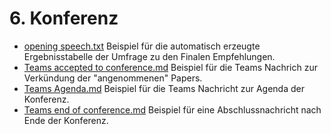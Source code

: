 # 6. Konferenz #

- [opening speech.txt](<opening speech.txt>) Beispiel für die automatisch erzeugte Ergebnisstabelle der Umfrage zu den Finalen Empfehlungen.
- [Teams accepted to conference.md](<Teams accepted to conference.md>) Beispiel für die Teams Nachrich zur Verkündung der "angenommenen" Papers.
- [Teams Agenda.md](<Teams Agenda.md>) Beispiel für die Teams Nachricht zur Agenda der Konferenz.
- [Teams end of conference.md](<Teams end of conference.md>) Beispiel für eine Abschlussnachricht nach Ende der Konferenz.